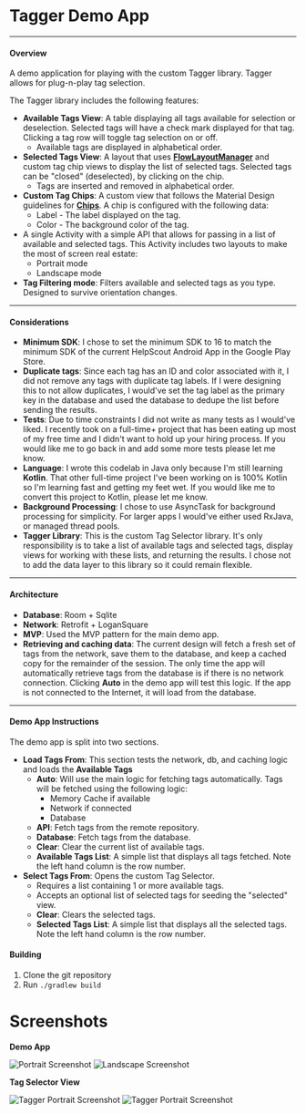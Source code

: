 
# Tagger Demo App

----------
#### Overview

A demo application for playing with the custom Tagger library. Tagger allows for plug-n-play tag selection.

The Tagger library includes the following features:

 - **Available Tags View**: A table displaying all tags available for selection or deselection. Selected tags will have a check mark displayed for that tag. Clicking a tag row will toggle tag selection on or off.  
	 - Available tags are displayed in alphabetical order.
 - **Selected Tags View**: A layout that uses [**FlowLayoutManager**][1] and custom tag chip views to display the list of selected tags. Selected tags can be "closed" (deselected), by clicking on the chip. 
	 - Tags are inserted and removed in alphabetical order. 
 - **Custom Tag Chips**:  A custom view that follows the Material Design guidelines for [**Chips**][2]. A chip is configured with the following data:
	 - Label - The label displayed on the tag.
	 - Color - The background color of the tag. 
 - A single Activity with a simple API that allows for passing in a list of available and selected tags. This Activity includes two layouts to make the most of screen real estate:
	 - Portrait mode
	 - Landscape mode
 - **Tag Filtering mode**: Filters available and selected tags as you type. Designed to survive orientation changes. 


----------
#### Considerations

 - **Minimum SDK**: I chose to set the minimum SDK to 16 to match the minimum SDK of the current HelpScout Android App in the Google Play Store. 
 - **Duplicate tags**: Since each tag has an ID and color associated with it, I did not remove any tags with duplicate tag labels. If I were designing this to not allow duplicates, I would've set the tag label as the primary key in the database and used the database to dedupe the list before sending the results. 
 - **Tests**: Due to time constraints I did not write as many tests as I would've liked. I recently took on a full-time+ project that has been eating up most of my free time and I didn't want to hold up your hiring process. If you would like me to go back in and add some more tests please let me know. 
 - **Language**: I wrote this codelab in Java only because I'm still learning **Kotlin**. That other full-time project I've been working on is 100% Kotlin so I'm learning fast and getting my feet wet. If you would like me to convert this project to Kotlin, please let me know. 
 - **Background Processing**: I chose to use AsyncTask for background processing for simplicity. For larger apps I would've either used RxJava, or managed thread pools. 
 - **Tagger Library**: This is the custom Tag Selector library. It's only responsibility is to take a list of available tags and selected tags, display views for working with these lists, and returning the results. I chose not to add the data layer to this library so it could remain flexible. 

----------

#### Architecture

 - **Database**: Room + Sqlite
 - **Network**: Retrofit + LoganSquare
 - **MVP**: Used the MVP pattern for the main demo app. 
 - **Retrieving and caching data**: The current design will fetch a fresh set of tags from the network, save them to the database, and keep a cached copy for the remainder of the session. The only time the app will automatically retrieve tags from the database is if there is no network connection. Clicking **Auto** in the demo app will test this logic. If the app is not connected to the Internet, it will load from the database. 

----------

#### Demo App Instructions
The demo app is split into two sections. 

 - **Load Tags From**: This section tests the network, db, and caching logic and loads the **Available Tags** 
	 - **Auto**: Will use the main logic for fetching tags automatically. Tags will be fetched using the following logic:
		 - Memory Cache if available
		 - Network if connected
		 - Database
	 - **API**: Fetch tags from the remote repository.
	 - **Database**: Fetch tags from the database.
	 - **Clear**: Clear the current list of available tags. 
	 - **Available Tags List**: A simple list that displays all tags fetched. Note the left hand column is the row number. 
 - **Select Tags From**: Opens the custom Tag Selector. 
	 - Requires a list containing 1 or more available tags. 
	 - Accepts an optional list of selected tags for seeding the "selected" view. 
	 - **Clear**: Clears the selected tags. 
	 - **Selected Tags List**: A simple list that displays all the selected tags. Note the left hand column is the row number. 

#### Building

1. Clone the git repository
2. Run `./gradlew build`	

# Screenshots 
**Demo App**

![Portrait Screenshot](screenshots/main_portrait.png "Screenshot of main Demo App in portrait mode")
![Landscape Screenshot](screenshots/main_landscape.png "Screenshot of main Demo App in landscape mode")
 
**Tag Selector View**

![Tagger Portrait Screenshot](screenshots/tagger_portrait.png "Screenshot of the Tag Selector in portrait mode")
![Tagger Portrait Screenshot](screenshots/tagger_portrait.png "Screenshot of the Tag Selector in landscape mode")


  [1]: https://github.com/xiaofeng-han/AndroidLibs/tree/master/flowlayoutmanager
  [2]: https://material.io/guidelines/components/chips.html
